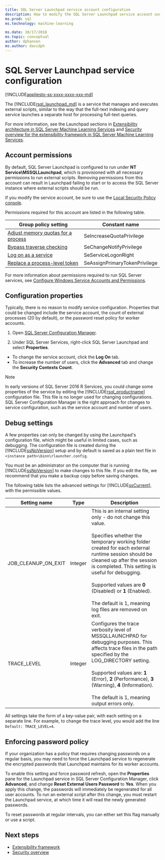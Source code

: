 ```yaml
---
title: SQL Server Launchpad service account configuration
description: How to modify the SQL Server Launchpad service account used for external script execution on SQL Server.
ms.prod: sql
ms.technology: machine-learning

ms.date: 10/17/2018  
ms.topic: conceptual
author: dphansen
ms.author: davidph
---
```

# SQL Server Launchpad service configuration
[!INCLUDE[appliesto-ss-xxxx-xxxx-xxx-md](../../includes/appliesto-ss-xxxx-xxxx-xxx-md.md)]

The [!INCLUDE[rsql_launchpad_md](../../includes/rsql-launchpad-md.md)] is a service that manages and executes external scripts, similar to the way that the full-text indexing and query service launches a separate host for processing full-text queries.

For more information, see the Launchpad sections in [Extensibility architecture in SQL Server Machine Learning Services](../../advanced-analytics/concepts/extensibility-framework.md#launchpad) and [Security overview for the extensibility framework in SQL Server Machine Learning Services](../../advanced-analytics/concepts/security.md#launchpad).

## Account permissions

By default, SQL Server Launchpad is configured to run under **NT Service\MSSQLLaunchpad**, which is provisioned with all necessary permissions to run external scripts. Removing permissions from this account can result in Launchpad failing to start or to access the SQL Server instance where external scripts should be run.

If you modify the service account, be sure to use the [Local Security Policy console](https://docs.microsoft.com/windows/security/threat-protection/security-policy-settings/how-to-configure-security-policy-settings).

Permissions required for this account are listed in the following table.

| Group policy setting | Constant name |
|----------------------|---------------|
| [Adjust memory quotas for a process](https://docs.microsoft.com/windows/security/threat-protection/security-policy-settings/adjust-memory-quotas-for-a-process) | SeIncreaseQuotaPrivilege | 
| [Bypass traverse checking](https://docs.microsoft.com/windows/security/threat-protection/security-policy-settings/bypass-traverse-checking) | SeChangeNotifyPrivilege | 
| [Log on as a service](https://docs.microsoft.com/windows/security/threat-protection/security-policy-settings/log-on-as-a-service) | SeServiceLogonRight | 
| [Replace a process-level token](https://docs.microsoft.com/windows/security/threat-protection/security-policy-settings/replace-a-process-level-token) | SeAssignPrimaryTokenPrivilege | 

For more information about permissions required to run SQL Server services, see [Configure Windows Service Accounts and Permissions](../../database-engine/configure-windows/configure-windows-service-accounts-and-permissions.md).

<a name="bkmk_ChangingConfig"></a> 

## Configuration properties

Typically, there is no reason to modify service configuration. Properties that could be changed include the service account, the count of external processes (20 by default), or the password reset policy for worker accounts.

1. Open [SQL Server Configuration Manager](../../relational-databases/sql-server-configuration-manager.md).

2. Under SQL Server Services, right-click SQL Server Launchpad and select **Properties**.
  + To change the service account, click the **Log On** tab.
  + To increase the number of users, click the **Advanced** tab and change the **Security Contexts Count**.

> [!Note]
> In early versions of SQL Server 2016 R Services, you could change some properties of the service by editing the [!INCLUDE[rsql_productname](../../includes/rsql-productname-md.md)] configuration file. This file is no longer used for changing configurations. SQL Server Configuration Manager is the right approach for changes to service configuration, such as the service account and number of users.

## Debug settings

A few properties can only be changed by using the Launchpad's configuration file, which might be useful in limited cases, such as debugging. The configuration file is created during the [!INCLUDE[ssNoVersion](../../includes/ssnoversion-md.md)] setup and by default is saved as a plain text file in `<instance path>\binn\rlauncher.config`.

You must be an administrator on the computer that is running [!INCLUDE[ssNoVersion](../../includes/ssnoversion-md.md)] to make changes to this file. If you edit the file, we recommend that you make a backup copy before saving changes.

The following table lists the advanced settings for [!INCLUDE[ssCurrent](../../includes/sscurrent-md.md)], with the permissible values.

|**Setting name**|**Type**|**Description**|
|----|----|----|
|JOB\_CLEANUP\_ON\_EXIT|Integer |This is an internal setting only - do not change this value. </br></br>Specifies whether the temporary working folder created for each external runtime session should be cleaned up after the session is completed. This setting is useful for debugging. </br></br>Supported values are **0** (Disabled) or **1** (Enabled). </br></br>The default is 1, meaning log files are removed on exit.|
|TRACE\_LEVEL|Integer |Configures the trace verbosity level of  MSSQLLAUNCHPAD for debugging purposes. This affects trace files in the path specified by the LOG_DIRECTORY setting. </br></br>Supported values are: **1** (Error), **2** (Performance), **3** (Warning), **4**  (Information). </br></br>The default is 1, meaning output errors only.|

All settings take the form of a key-value pair, with each setting on a separate line. For example, to change the trace level, you would add the line `Default: TRACE_LEVEL=4`.

<a name="bkmk_EnforcePolicy"></a>

## Enforcing password policy

If your organization has a policy that requires changing passwords on a regular basis,  you may need to force the Launchpad service to regenerate the encrypted passwords that Launchpad maintains for its worker accounts.

To enable this setting and force password refresh, open the **Properties** pane for the Launchpad service in SQL Server Configuration Manager, click **Advanced**, and change **Reset External Users Password** to **Yes**. When you apply this change, the passwords will immediately be regenerated for all user accounts. To run an external script after this change, you must restart the Launchpad service, at which time it will read the newly generated passwords.

To reset passwords at regular intervals, you can either set this flag manually or use a script.

## Next steps

+ [Extensibility framework](../concepts/extensibility-framework.md)
+ [Security overview](../concepts/security.md)
